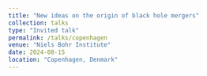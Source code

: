 ```yaml
---
title: "New ideas on the origin of black hole mergers"
collection: talks
type: "Invited talk"
permalink: /talks/copenhagen
venue: "Niels Bohr Institute"
date: 2024-08-15
location: "Copenhagen, Denmark"
---
```

